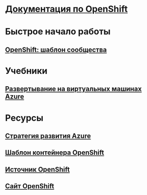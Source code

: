 # [Документация по OpenShift](index.md)
# Быстрое начало работы
## [OpenShift: шаблон сообщества](https://azure.microsoft.com/en-us/resources/templates/openshift-origin-rhel/)
# Учебники
## [Развертывание на виртуальных машинах Azure](/azure/virtual-machines/linux/openshift-get-started)
# Ресурсы
## [Стратегия развития Azure](https://azure.microsoft.com/roadmap/)
## [Шаблон контейнера OpenShift](https://github.com/Microsoft/openshift-container-platform)
## [Источник OpenShift](https://docs.openshift.org/latest/getting_started/index.html)
## [Сайт OpenShift](https://docs.openshift.org/latest/welcome/index.html)
